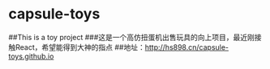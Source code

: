 # capsule-toys
##This is a toy project
###这是一个高仿扭蛋机出售玩具的向上项目，最近刚接触React，希望能得到大神的指点
##地址：http://hs898.cn/capsule-toys.github.io
